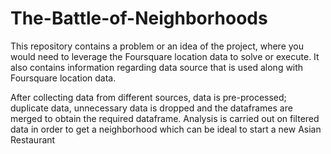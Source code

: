 # The-Battle-of-Neighborhoods

This repository contains a problem or an idea of the project, where you would need to leverage the Foursquare location data to solve or execute. It also contains information regarding data source that is used along with Foursquare location data.

After collecting data from different sources, data is pre-processed; duplicate data, unnecessary data is dropped and the dataframes are merged to obtain the required dataframe.
Analysis is carried out on filtered data in order to get a neighborhood which can be ideal to start a new Asian Restaurant
